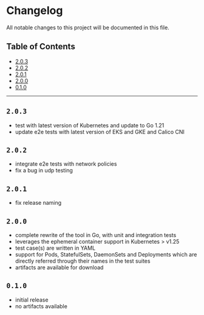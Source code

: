 # Changelog

All notable changes to this project will be documented in this file.

## Table of Contents

- [2.0.3](#203)
- [2.0.2](#202)
- [2.0.1](#201)
- [2.0.0](#200)
- [0.1.0](#010)

---

## `2.0.3`

- test with latest version of Kubernetes and update to Go 1.21
- update e2e tests with latest version of EKS and GKE and Calico CNI

## `2.0.2`

- integrate e2e tests with network policies
- fix a bug in udp testing

## `2.0.1`

- fix release naming

## `2.0.0`

- complete rewrite of the tool in Go, with unit and integration tests
- leverages the ephemeral container support in Kubernetes > v1.25
- test case(s) are written in YAML
- support for Pods, StatefulSets, DaemonSets and Deployments which are directly referred through their names in the test suites
- artifacts are available for download

## `0.1.0`

- initial release
- no artifacts available
